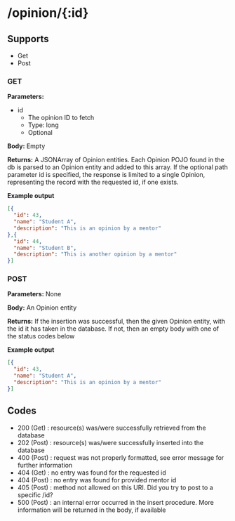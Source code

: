 # /opinion/{:id} #

## Supports ##
* Get
* Post

### GET ###
**Parameters:**
* id
    * The opinion ID to fetch
    * Type: long
    * Optional

**Body:**
Empty

**Returns:**
A JSONArray of Opinion entities. Each Opinion POJO found in the db is parsed to an Opinion entity and added to this array. If the optional path parameter id is specified, the response is limited to a single Opinion, representing the record with the requested id, if one exists. 

**Example output**
```json
[{
  "id": 43,
  "name": "Student A",
  "description": "This is an opinion by a mentor"
},{
  "id": 44,
  "name": "Student B",
  "description": "This is another opinion by a mentor"
}]
```

### POST ###
**Parameters:**
None

**Body:**
An Opinion entity

**Returns:**
If the insertion was successful, then the given Opinion entity, with the id it has taken in the database. If not, then an empty body with one of the status codes below

**Example output**
```json
[{
  "id": 43,
  "name": "Student A",
  "description": "This is an opinion by a mentor"
}]
```

## Codes ##

* 200 (Get) : resource(s) was/were successfully retrieved from the database 
* 202 (Post) : resource(s) was/were successfully inserted into the database
* 400 (Post) : request was not properly formatted, see error message for further information
* 404 (Get) : no entry was found for the requested id
* 404 (Post) : no entry was found for provided mentor id
* 405 (Post) : method not allowed on this URI. Did you try to post to a specific /id?
* 500 (Post) : an internal error occurred in the insert procedure. More information will be returned in the body, if available